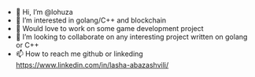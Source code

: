 - 👋 Hi, I’m @lohuza
- 👀 I’m interested in golang/C++ and blockchain
- 🌱 Would love to work on some game development project
- 💞️ I’m looking to collaborate on any interesting project written on golang or C++
- 📫 How to reach me github or linkeding https://www.linkedin.com/in/lasha-abazashvili/

<!---
lohuza/lohuza is a ✨ special ✨ repository because its `README.md` (this file) appears on your GitHub profile.
You can click the Preview link to take a look at your changes.
--->
